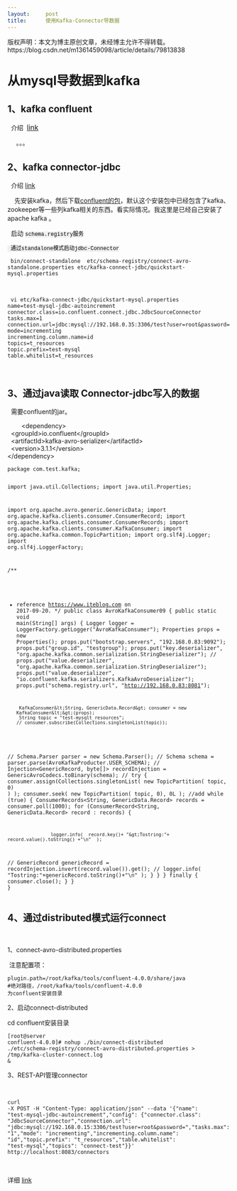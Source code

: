 ```yaml
---
layout:     post
title:      使用Kafka-Connector导数据
---
```

<div id="article_content" class="article_content clearfix csdn-tracking-statistics" data-pid="blog" data-mod="popu_307" data-dsm="post">
								<div class="article-copyright">
					版权声明：本文为博主原创文章，未经博主允许不得转载。					https://blog.csdn.net/m1361459098/article/details/79813838				</div>
								            <link rel="stylesheet" href="https://csdnimg.cn/release/phoenix/template/css/ck_htmledit_views-f76675cdea.css">
						<div class="htmledit_views" id="content_views">
                <h1>从mysql导数据到kafka</h1><h2>1、kafka confluent </h2><p>  介绍  <a href="https://blog.csdn.net/xianzhen376/article/details/51281420?t=1466961306713" rel="nofollow" style="font-size:16px;font-weight:normal;">link</a></p><p>     。。。</p><h2>2、kafka connector-jdbc </h2><p>  介绍 <a href="https://www.jianshu.com/p/70712aea94fc" rel="nofollow">link</a></p><p>    先安装kafka，然后下载<a href="http://packages.confluent.io/archive/4.0/confluent-oss-4.0.0-2.11.zip" rel="nofollow">confluent的包</a>，默认这个安装包中已经包含了kafka、zookeeper等一些列kafka相关的东西。看实际情况。我这里是已经自己安装了apache kafka 。</p><p>  启动 <span style="background-color:rgb(240,240,240);color:rgb(0,0,0);font-family:Consolas, Inconsolata, Courier, monospace;font-size:12px;">schema.registry服务</span></p><p><span style="background-color:rgb(240,240,240);color:rgb(0,0,0);font-family:Consolas, Inconsolata, Courier, monospace;font-size:12px;"> 通过standalone模式启动jdbc-Connector</span></p><pre><code class="language-javascript"> bin/connect-standalone  etc/schema-registry/connect-avro-standalone.properties etc/kafka-connect-jdbc/quickstart-mysql.properties </code></pre> <pre><code class="language-javascript"> vi etc/kafka-connect-jdbc/quickstart-mysql.properties 
name=test-mysql-jdbc-autoincrement
connector.class=io.confluent.connect.jdbc.JdbcSourceConnector
tasks.max=1
connection.url=jdbc:mysql://192.168.0.35:3306/test?user=root&amp;password=
mode=incrementing
incrementing.column.name=id
topics=t_resources
topic.prefix=test-mysql
table.whitelist=t_resources</code></pre><br><h2>3、通过java读取 Connector-jdbc写入的数据</h2><p>  需要confluent的jar。</p><p>        &lt;dependency&gt;<br><span>		</span>  &lt;groupId&gt;io.confluent&lt;/groupId&gt;<br><span>		</span>  &lt;artifactId&gt;kafka-avro-serializer&lt;/artifactId&gt;<br><span>		</span>  &lt;version&gt;3.1.1&lt;/version&gt;<br><span>	</span>&lt;/dependency&gt;<br></p><pre><code class="language-javascript">package com.test.kafka;

import java.util.Collections;
import java.util.Properties;

import org.apache.avro.generic.GenericData;
import org.apache.kafka.clients.consumer.ConsumerRecord;
import org.apache.kafka.clients.consumer.ConsumerRecords;
import org.apache.kafka.clients.consumer.KafkaConsumer;
import org.apache.kafka.common.TopicPartition;
import org.slf4j.Logger;
import org.slf4j.LoggerFactory;
 
/**
 * reference https://www.iteblog.com on 2017-09-20.
 */
public class AvroKafkaConsumer09 {
    public static void main(String[] args) {
        Logger logger = LoggerFactory.getLogger("AvroKafkaConsumer");
        Properties props = new Properties();
        props.put("bootstrap.servers", "192.168.0.83:9092");
        props.put("group.id", "testgroup");
        props.put("key.deserializer", "org.apache.kafka.common.serialization.StringDeserializer");
       // props.put("value.deserializer", "org.apache.kafka.common.serialization.StringDeserializer");
        props.put("value.deserializer", "io.confluent.kafka.serializers.KafkaAvroDeserializer");
        props.put("schema.registry.url", "http://192.168.0.83:8081");
       
        KafkaConsumer&lt;String, GenericData.Record&gt; consumer = new KafkaConsumer&lt;&gt;(props);
        String topic = "test-mysqlt_resources";
       // consumer.subscribe(Collections.singletonList(topic));
//        Schema.Parser parser = new Schema.Parser();
//        Schema schema = parser.parse(AvroKafkaProducter.USER_SCHEMA);
//        Injection&lt;GenericRecord, byte[]&gt; recordInjection = GenericAvroCodecs.toBinary(schema);
// 
        try {
        	consumer.assign(Collections.singletonList( new TopicPartition( topic, 0) ) );
        	consumer.seek( new TopicPartition( topic, 0), 0L ); //add
            while (true) {
                ConsumerRecords&lt;String,  GenericData.Record&gt; records = consumer.poll(1000);
                for (ConsumerRecord&lt;String, GenericData.Record&gt; record : records) {
                	
                	logger.info(  record.key()+ "&gt;Tostring:"+  record.value().toString() +"\n"  );
                	
//                    GenericRecord genericRecord = recordInjection.invert(record.value()).get();
//                    logger.info(   "Tostring:"+genericRecord.toString()+"\n"  );
                }
            }
        } finally {
            consumer.close();
        }
    }
}</code></pre><h2>4、通过distributed模式运行connect</h2><p>   </p><p>1、connect-avro-distributed.properties</p><p> 注意配置项：</p><pre><code class="language-javascript">plugin.path=/root/kafka/tools/confluent-4.0.0/share/java #绝对路径，/root/kafka/tools/confluent-4.0.0 为confluent安装目录</code></pre><p>2、启动connect-distributed </p><p>cd confluent安装目录</p><pre><code class="language-javascript">[root@server confluent-4.0.0]# nohup ./bin/connect-distributed ./etc/schema-registry/connect-avro-distributed.properties &gt; /tmp/kafka-cluster-connect.log &amp;</code></pre><p>3、REST-API管理connector </p><p>  </p><pre><code class="language-javascript">curl -X POST -H "Content-Type: application/json" --data '{"name": "test-mysql-jdbc-autoincrement","config": {"connector.class": "JdbcSourceConnector","connection.url": "jdbc:mysql://192.168.0.15:3306/test?user=root&amp;password=","tasks.max": "1","mode": "incrementing","incrementing.column.name": "id","topic.prefix": "t_resources","table.whitelist": "test-mysql","topics": "connect-test"}}' http://localhost:8083/connectors</code></pre><br><p>详细 <a href="https://docs.confluent.io/current/connect/managing.html#connect-managing-rest-examples" rel="nofollow">link</a> <br></p><p><br></p>            </div>
                </div>